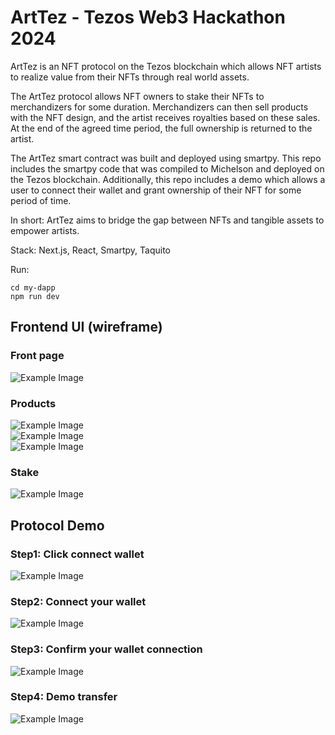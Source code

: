 # ArtTez - Tezos Web3 Hackathon 2024

ArtTez is an NFT protocol on the Tezos blockchain which allows NFT artists to
realize value from their NFTs through real world assets.

The ArtTez protocol allows NFT owners to stake their NFTs to merchandizers for
some duration. Merchandizers can then sell products with the NFT design, and the
artist receives royalties based on these sales. At the end of the agreed time period,
the full ownership is returned to the artist.

The ArtTez smart contract was built and deployed using smartpy. This repo includes
the smartpy code that was compiled to Michelson and deployed on the Tezos blockchain.
Additionally, this repo includes a demo which allows a user to connect their wallet
and grant ownership of their NFT for some period of time.

In short: ArtTez aims to bridge the gap between NFTs and tangible assets to empower artists.

Stack: Next.js, React, Smartpy, Taquito

Run:

`cd my-dapp`  
`npm run dev`  

## Frontend UI (wireframe)

### Front page
![Example Image](images/front_page.png)  

### Products
![Example Image](images/dress_page.png)  
![Example Image](images/mclaren.png)  
![Example Image](images/phonecase.png)  

### Stake
![Example Image](images/stake.png)  


## Protocol Demo

### Step1: Click connect wallet  
![Example Image](images/connect_wallet.png)  

### Step2: Connect your wallet  
![Example Image](images/wallet_prompt.png)  

### Step3: Confirm your wallet connection  
![Example Image](images/confirm_connection.png)  

### Step4: Demo transfer  
![Example Image](images/demo.png)  